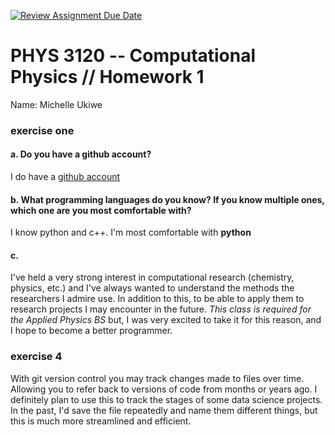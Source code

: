 [![Review Assignment Due Date](https://classroom.github.com/assets/deadline-readme-button-22041afd0340ce965d47ae6ef1cefeee28c7c493a6346c4f15d667ab976d596c.svg)](https://classroom.github.com/a/B9lyXgY3)
# PHYS 3120 -- Computational Physics // Homework 1
Name: Michelle Ukiwe

### exercise one

#### a. Do you have a github account? 
I do have a [github account](https://github.com/michependragon)

#### b. What programming languages do you know? If you know multiple ones, which one are you most comfortable with?
I know python and c++. I'm most comfortable with __python__

#### c.
I've held a very strong interest in computational research (chemistry, physics, etc.) and I've always wanted to understand the methods the researchers I admire use. In addition to this, to be able to apply them to research projects I may encounter in the future. _This class is required for the Applied Physics BS_ but, I was very excited to take it for this reason, and I hope to become a better programmer. 


### exercise 4
With git version control you may track changes made to files over time. Allowing you to refer back to versions of code from months or years ago. I definitely plan to use this to track the stages of some data science projects. In the past, I'd  save the file repeatedly and name them different things, but this is much more streamlined and efficient. 
